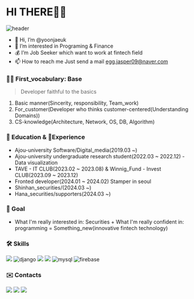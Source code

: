 # HI THERE👨👩
![header](https://capsule-render.vercel.app/api?text=uk_introduction&animation=fadeIn)


- 👋 Hi, I’m @yoonjaeuk
- 👀 I’m interested in Programing & Finance
- 💰 I’m Job Seeker which want to work at fintech field
- 📫 How to reach me Just send a mail <egg.jasper09@naver.com>

### 🤟🏻 First_vocabulary: Base
> Developer faithful to the basics

1. Basic manner(Sincerity, responsibility, Team_work)
2. For_customer(Developer who thinks customer-centered(Understanding Domains))
3. CS-knowledge(Architecture, Network, OS, DB, Algorithm)

### 📕 Education & 💼Experience
- Ajou-university Software/Digital_media(2019.03 ~)
- Ajou-university undergraduate research student(2022.03 ~ 2022.12) - Data visualization
- TAVE - IT CLUB(2023.02 ~ 2023.08) & Winnig_Fund - Invest CLUB(2023.09 ~ 2023.12)
- Fronted developer(2024.01 ~ 2024.02) Stamper in seoul
- Shinhan_securities/(2024.03 ~)
- Hana_securities/supporters(2024.03 ~)

### 🚩 Goal
- What I'm really interested in: Securities + What I'm really confident in: programming = Something_new(innovative fintech technology)

### 🛠 Skills
<p align="left">
<img src="https://img.shields.io/badge/python-3776AB?style=for-the-badge&logo=python&logoColor=white"> <!-- python -->
<img alt="django" src ="https://img.shields.io/badge/django-092E20.svg?&style=for-the-badge&logo=django&logoColor=white"/> <!-- django -->
<img src="https://img.shields.io/badge/node.js-339933?style=for-the-badge&logo=Node.js&logoColor=white"> <!-- node.js -->
<img src="https://img.shields.io/badge/react-61DAFB?style=for-the-badge&logo=react&logoColor=white"> <!-- react -->
<img alt="mysql" src ="https://img.shields.io/badge/mysql-4479A1.svg?&style=for-the-badge&logo=mysql&logoColor=white"/> <!-- mysql -->
<img alt="firebase" src ="https://img.shields.io/badge/firebase-FFCA28.svg?&style=for-the-badge&logo=firebase&logoColor=white"/> <!-- firebase -->
</p>

### ✉️ Contacts
<p align="left">
<a href="https://www.instagram.com/j___uk/"><img src="https://img.shields.io/badge/instagram-E4405F?style=flat-square&logo=instagram&logoColor=white&link=https://www.instagram.com/j___uk/"/></a> 
<a href="mailto:jasper09@ajou.ac.kr"><img src="https://img.shields.io/badge/gmail-EA4335?style=flat-square&logo=gmail&logoColor=white&link=mailto:jasper09@ajou.ac.kr"/></a>  
<a href="https://velog.io/@jasper09"><img src="https://img.shields.io/badge/velog-20C997?style=flat-square&logo=velog&logoColor=white&link=https://velog.io/@jasper09/"/></a>   
</p>
